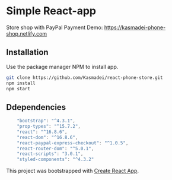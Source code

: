 # Simple React-app 
Store shop with PayPal Payment
Demo: https://kasmadei-phone-shop.netlify.com

## Installation

Use the package manager NPM to install app.

```bash
git clone https://github.com/Kasmadei/react-phone-store.git
npm install
npm start
```

## Ddependencies

```javaScript
    "bootstrap": "^4.3.1",
    "prop-types": "^15.7.2",
    "react": "^16.8.6",
    "react-dom": "^16.8.6",
    "react-paypal-express-checkout": "^1.0.5",
    "react-router-dom": "^5.0.1",
    "react-scripts": "3.0.1",
    "styled-components": "^4.3.2"
```
This project was bootstrapped with [Create React App](https://github.com/facebook/create-react-app).
